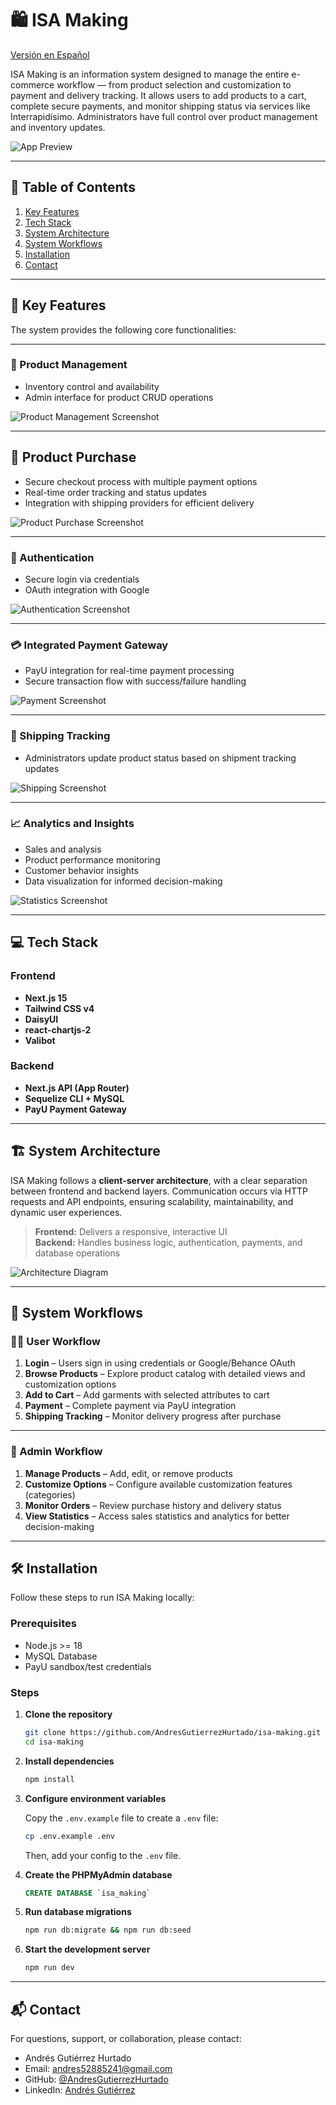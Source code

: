 # 🛍️ ISA Making

[Versión en Español](README.es.md)

ISA Making is an information system designed to manage the entire e-commerce workflow — from product selection and customization to payment and delivery tracking. It allows users to add products to a cart, complete secure payments, and monitor shipping status via services like Interrapidísimo. Administrators have full control over product management and inventory updates.

![App Preview](./docs/screenshots/preview.png)

---

## 📑 Table of Contents

1. [Key Features](#-key-features)
2. [Tech Stack](#-tech-stack)
3. [System Architecture](#%EF%B8%8F-system-architecture)
4. [System Workflows](#-system-workflows)
5. [Installation](#%EF%B8%8F-installation)
6. [Contact](#-contact)

---

## 🚀 Key Features

The system provides the following core functionalities:

---

### 🧥 Product Management

-   Inventory control and availability
-   Admin interface for product CRUD operations

![Product Management Screenshot](./docs/screenshots/product-management.png)

---

## 🛒 Product Purchase

-   Secure checkout process with multiple payment options
-   Real-time order tracking and status updates
-   Integration with shipping providers for efficient delivery

![Product Purchase Screenshot](./docs/screenshots/product-purchase.png)

---

### 🔐 Authentication

-   Secure login via credentials
-   OAuth integration with Google

![Authentication Screenshot](./docs/screenshots/authentication.png)

---

### 💳 Integrated Payment Gateway

-   PayU integration for real-time payment processing
-   Secure transaction flow with success/failure handling

![Payment Screenshot](./docs/screenshots/payment.png)

---

### 🚚 Shipping Tracking

-   Administrators update product status based on shipment tracking updates

![Shipping Screenshot](./docs/screenshots/shipping.png)

---

### 📈 Analytics and Insights

-   Sales and analysis
-   Product performance monitoring
-   Customer behavior insights
-   Data visualization for informed decision-making

![Statistics Screenshot](./docs/screenshots/stats.png)

---

## 💻 Tech Stack

### **Frontend**

-   **Next.js 15**
-   **Tailwind CSS v4**
-   **DaisyUI**
-   **react-chartjs-2**
-   **Valibot**

### **Backend**

-   **Next.js API (App Router)**
-   **Sequelize CLI + MySQL**
-   **PayU Payment Gateway**

---

## 🏗️ System Architecture

ISA Making follows a **client-server architecture**, with a clear separation between frontend and backend layers. Communication occurs via HTTP requests and API endpoints, ensuring scalability, maintainability, and dynamic user experiences.

> **Frontend:** Delivers a responsive, interactive UI  
> **Backend:** Handles business logic, authentication, payments, and database operations

![Architecture Diagram](./docs/architecture.png)

---

## 🔄 System Workflows

### **🚶‍♂️ User Workflow**

1. **Login** – Users sign in using credentials or Google/Behance OAuth
2. **Browse Products** – Explore product catalog with detailed views and customization options
3. **Add to Cart** – Add garments with selected attributes to cart
4. **Payment** – Complete payment via PayU integration
5. **Shipping Tracking** – Monitor delivery progress after purchase

---

### **🚧 Admin Workflow**

1. **Manage Products** – Add, edit, or remove products
2. **Customize Options** – Configure available customization features (categories)
3. **Monitor Orders** – Review purchase history and delivery status
4. **View Statistics** – Access sales statistics and analytics for better decision-making

---

## 🛠️ Installation

Follow these steps to run ISA Making locally:

### **Prerequisites**

-   Node.js >= 18
-   MySQL Database
-   PayU sandbox/test credentials

### **Steps**

1. **Clone the repository**

    ```bash
    git clone https://github.com/AndresGutierrezHurtado/isa-making.git
    cd isa-making
    ```

2. **Install dependencies**

    ```bash
    npm install
    ```

3. **Configure environment variables**

    Copy the `.env.example` file to create a `.env` file:

    ```bash
    cp .env.example .env
    ```

    Then, add your config to the `.env` file.

4. **Create the PHPMyAdmin database**
    ```SQL
    CREATE DATABASE `isa_making`
    ```
5. **Run database migrations**

    ```bash
    npm run db:migrate && npm run db:seed
    ```

6. **Start the development server**

    ```bash
    npm run dev
    ```

---

## 📬 Contact

For questions, support, or collaboration, please contact:

-   Andrés Gutiérrez Hurtado
-   Email: [andres52885241@gmail.com](mailto:andres52885241@gmail.com)
-   GitHub: [@AndresGutierrezHurtado](https://github.com/AndresGutierrezHurtado)
-   LinkedIn: [Andrés Gutiérrez](https://www.linkedin.com/in/andr%C3%A9s-guti%C3%A9rrez-hurtado-25946728b/)
